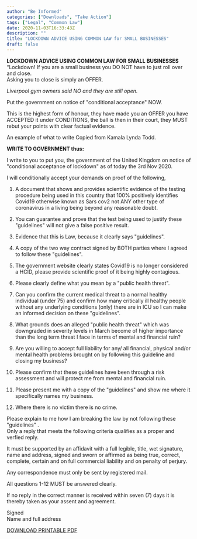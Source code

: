 ```yaml
---
author: "Be Informed"
categories: ["Downloads", "Take Action"]
tags: ["Legal", "Common Law"]
date: 2020-11-03T16:33:43Z
description: ""
title: "LOCKDOWN ADVICE USING COMMON LAW for SMALL BUSINESSES"
draft: false
---
```


  **LOCKDOWN ADVICE USING COMMON LAW FOR SMALL BUSINESSES**  
“Lockdown! If you are a small business you DO NOT have to just roll over and close.   
Asking you to close is simply an OFFER.  

*Liverpool gym owners said NO and they are still open.*  

Put the government on notice of "conditional acceptance" NOW.  

This is the highest form of honour, they have made you an OFFER you have ACCEPTED it under CONDITIONS, the ball is then in their court, they MUST rebut your points with clear factual evidence.  

An example of what to write Copied from Kamala Lynda Todd.  

**WRITE TO GOVERNMENT thus:**

I write to you to put you, the government of the United Kingdom on notice of "conditional acceptance of lockdown" as of today the 3rd Nov 2020.  


I will conditionally accept your demands on proof of the following,  

1) A document that shows and provides scientific evidence of the testing procedure being used in this country that 100% positively identifies Covid19 otherwise known as Sars cov2 not ANY other type of coronavirus in a living being beyond any reasonable doubt.  

2) You can guarantee and prove that the test being used to justify these "guidelines" will not give a false positive result.  

3) Evidence that this is Law, because it clearly says "guidelines".  

4) A copy of the two way contract signed by BOTH parties where I agreed to follow these "guidelines".  

5) The government website clearly states Covid19 is no longer considered a HCID, please provide scientific proof of it being highly contagious.  

6) Please clearly define what you mean by a "public health threat".  

7) Can you confirm the current medical threat to a normal healthy individual (under 75) and confirm how many critically ill healthy people without any underlying conditions (only) there are in ICU so I can make an informed decision on these "guidelines".  

8) What grounds does an alleged "public health threat" which was downgraded in severity levels in March become of higher importance than the long term threat I face in terms of mental and financial ruin?  

9) Are you willing to accept full liability for any/ all financial, physical and/or mental health problems brought on by following this guideline and closing my business?  

10) Please confirm that these guidelines have been through a risk assessment and will protect me from mental and financial ruin.  

11) Please present me with a copy of the "guidelines" and show me where it specifically names my business.  

12) Where there is no victim there is no crime.  

Please explain to me how I am breaking the law by not following these "guidelines" .  
Only a reply that meets the following criteria qualifies as a proper and verfied reply.  


It must be supported by an affidavit with a full legible, title, wet signature, name and address, signed and sworn or affirmed as being true, correct, complete, certain and on full commercial liability and on penalty of perjury.  


Any correspondence must only be sent by registered mail.  


All questions 1-12 MUST be answered clearly.  


If no reply in the correct manner is received within seven (7) days it is thereby taken as your assent and agreement.  

Signed  
Name and full address  

[DOWNLOAD PRINTABLE PDF](../ims/LOCKDOWN_ADVICE_USING_COMMON_LAW_FOR_SMALL_BUSINESSES.pdf)
